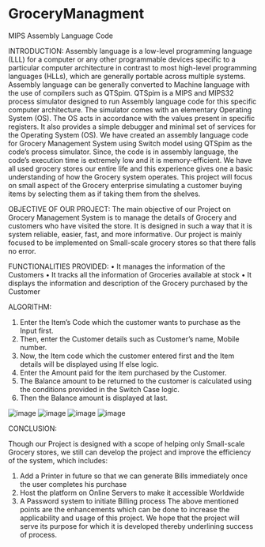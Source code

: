 # GroceryManagment
MIPS Assembly Language Code

INTRODUCTION:
Assembly language is a low-level programming language (LLL) for a computer or any other programmable devices specific to a particular computer architecture in contrast to most high-level programming languages (HLLs), which are generally portable across multiple systems. Assembly language can be generally converted to Machine language with the use of compilers such as QTSpim.
QTSpim is a MIPS and MIPS32 process simulator designed to run Assembly language code for this specific computer architecture. The simulator comes with an elementary Operating System (OS). The OS acts in accordance with the values present in specific registers. It also provides a simple debugger and minimal set of services for the Operating System (OS).
We have created an assembly language code for Grocery Management System using Switch model using QTSpim as the code’s process simulator. Since, the code is in assembly language, the code’s execution time is extremely low and it is memory-efficient.
	We have all used grocery stores our entire life and this experience gives one a basic understanding of how the Grocery system operates. This project will focus on small aspect of the Grocery enterprise simulating a customer buying items by selecting them as if taking them from the shelves. 


OBJECTIVE OF OUR PROJECT:
The main objective of our Project on Grocery Management System is to manage the details of Grocery and customers who have visited the store.  It is designed in such a way that it is system reliable, easier, fast, and more informative. Our project is mainly focused to be implemented on Small-scale grocery stores so that there falls no error.  


FUNCTIONALITIES PROVIDED:
•	It manages the information of the Customers
•	It tracks all the information of Groceries available at stock
•	It displays the information and description of the Grocery purchased by the Customer


ALGORITHM:
1.	Enter the Item’s Code which the customer wants to purchase as the Input first.
2.	Then, enter the Customer details such as Customer’s name, Mobile number.
3.	Now, the Item code which the customer entered first and the Item details will be displayed using If else logic.
4.	Enter the Amount paid for the item purchased by the Customer.
5.	The Balance amount to be returned to the customer is calculated using the conditions provided in the Switch Case logic.
6.	Then the Balance amount is displayed at last.


![image](https://user-images.githubusercontent.com/71831642/134838305-30ff7c23-c779-494b-b3cd-5d6a39e73c43.png)
![image](https://user-images.githubusercontent.com/71831642/134838322-8a0402ad-3c80-40f1-bbdf-5ad02c2afb7c.png)
![image](https://user-images.githubusercontent.com/71831642/134838556-d6ce7548-0bd0-4eef-b5be-67543eeb044b.png)
![image](https://user-images.githubusercontent.com/71831642/134838534-847d06c0-8884-4812-aa44-8b747116415f.png)


CONCLUSION:

Though our Project is designed with a scope of helping only Small-scale Grocery stores, we still can develop the project and improve the efficiency of the system, which includes:
1.	Add a Printer in future so that we can generate Bills immediately once the user completes his purchase
2.	Host the platform on Online Servers to make it accessible Worldwide
3.	A Password system to initiate Billing process
The above mentioned points are the enhancements which can be done to increase the applicability and usage of this project.  We hope that the project will serve its purpose for which it is developed thereby underlining success of process. 





